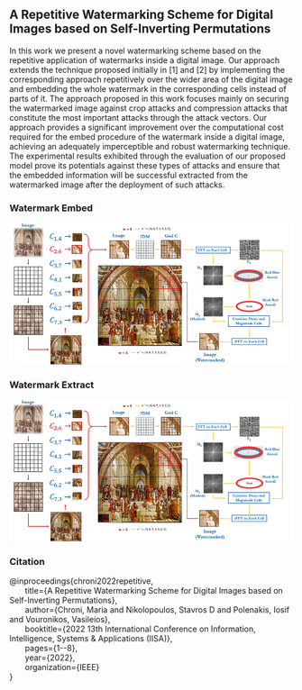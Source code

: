 ## A Repetitive Watermarking Scheme for Digital Images based on Self-Inverting Permutations <br>
In this work we present a novel watermarking scheme based on the repetitive application of watermarks inside a digital image. Our approach extends the technique proposed initially in [1] and [2] by implementing the corresponding approach repetitively over the wider area of the digital image and embedding the whole watermark in the corresponding cells instead of parts of it. The approach proposed in this work focuses mainly on securing the watermarked image against crop attacks and compression attacks that constitute the most important attacks through the attack vectors. Our approach provides a significant improvement over the computational cost required for the embed procedure of the watermark inside a digital image, achieving an adequately imperceptible and robust watermarking technique. The experimental results exhibited through the evaluation of our proposed model prove its potentials against these types of attacks and ensure that the embedded information will be successful extracted from the watermarked image after the deployment of such attacks.<br>

### Watermark Embed <br>
![sneak pic](https://github.com/AlgoLabUOI/AlgoLab/blob/main/watermarking/SiP_Repetitive/pics/em.PNG?raw=False)

### Watermark Extract <br>
![sneak pic](https://github.com/AlgoLabUOI/AlgoLab/blob/main/watermarking/SiP_Repetitive/pics/em.PNG?raw=False)

### Citation <br>
@inproceedings{chroni2022repetitive,<br>
  &nbsp;&nbsp;&nbsp;&nbsp;&nbsp;&nbsp; title={A Repetitive Watermarking Scheme for Digital Images based on Self-Inverting Permutations},<br>
  &nbsp;&nbsp;&nbsp;&nbsp;&nbsp;&nbsp; author={Chroni, Maria and Nikolopoulos, Stavros D and Polenakis, Iosif and Vouronikos, Vasileios},<br>
  &nbsp;&nbsp;&nbsp;&nbsp;&nbsp;&nbsp; booktitle={2022 13th International Conference on Information, Intelligence, Systems \& Applications (IISA)},<br>
  &nbsp;&nbsp;&nbsp;&nbsp;&nbsp;&nbsp; pages={1--8},<br>
  &nbsp;&nbsp;&nbsp;&nbsp;&nbsp;&nbsp; year={2022},<br>
  &nbsp;&nbsp;&nbsp;&nbsp;&nbsp;&nbsp; organization={IEEE}<br>
}
